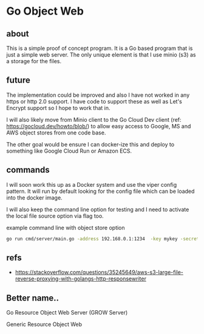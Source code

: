# Go Object Web

## about

This is a simple proof of concept program.  It is a Go based program
that is just a simple web server.  The only unique element is that I 
use minio (s3) as a storage for the files.

## future

The implementation could be improved and also I have not worked in 
any https or http 2.0 support.   I have code to support these as well
as Let's Encrypt support so I hope to work that in.  

I will also likely move from Minio client to the Go Cloud Dev client (ref: https://gocloud.dev/howto/blob/)
to allow easy access to Google, MS and AWS object stores from one
code base.  

The other goal would be ensure I can docker-ize this and deploy
to something like Google Cloud Run or Amazon ECS.  

## commands

I will soon work this up as a Docker system and use the viper config
pattern.  It will run by default looking for the config file which 
can be loaded into the docker image.  

I will also keep the command line option for testing and I need 
to activate the local file source option via flag too.

example command line with object store option 
```bash
go run cmd/server/main.go -address 192.168.0.1:1234  -key mykey -secret mysecret
```

## refs

* https://stackoverflow.com/questions/35245649/aws-s3-large-file-reverse-proxying-with-golangs-http-responsewriter

## Better name..

Go Resource Object Web Server (GROW Server)

Generic Resource Object Web

